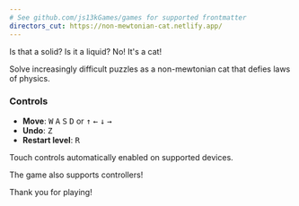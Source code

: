 ```yaml
---
# See github.com/js13kGames/games for supported frontmatter
directors_cut: https://non-mewtonian-cat.netlify.app/
---
```

Is that a solid? Is it a liquid? No! It's a cat!

Solve increasingly difficult puzzles as a non-mewtonian cat that defies laws of physics.

### Controls

- **Move**: <kbd>W</kbd> <kbd>A</kbd> <kbd>S</kbd> <kbd>D</kbd> or <kbd>↑</kbd> <kbd>←</kbd> <kbd>↓</kbd> <kbd>→</kbd>
- **Undo**: <kbd>Z</kbd>
- **Restart level**: <kbd>R</kbd>

Touch controls automatically enabled on supported devices.

The game also supports controllers!

Thank you for playing!